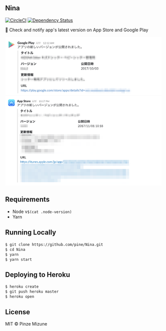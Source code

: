 Nina
----
[![CircleCI](https://circleci.com/gh/pine/Nina/tree/master.svg?style=shield)](https://circleci.com/gh/pine/Nina/tree/master) [![Dependency Status](https://gemnasium.com/badges/github.com/pine/Nina.svg)](https://gemnasium.com/github.com/pine/Nina)

:eyes: Check and notify app's latest version on App Store and Google Play

<a href="pr/android.png"><img src="pr/android.png" width="724"></a>
<a href="pr/ios.png"><img src="pr/ios.png" width="724"></a>

## Requirements

- Node v`$(cat .node-version)`
- Yarn

## Running Locally

```
$ git clone https://github.com/pine/Nina.git
$ cd Nina
$ yarn
$ yarn start
```

## Deploying to Heroku

```
$ heroku create
$ git push heroku master
$ heroku open
```

## License
MIT &copy; Pinze Mizune
